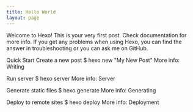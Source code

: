 ```yaml
---
title: Hello World
layout: page
---
```

Welcome to Hexo! This is your very first post. Check documentation for more info. If you get any problems when using Hexo, you can find the answer in troubleshooting or you can ask me on GitHub.

Quick Start
Create a new post
$ hexo new "My New Post"
More info: Writing

Run server
$ hexo server
More info: Server

Generate static files
$ hexo generate
More info: Generating

Deploy to remote sites
$ hexo deploy
More info: Deployment